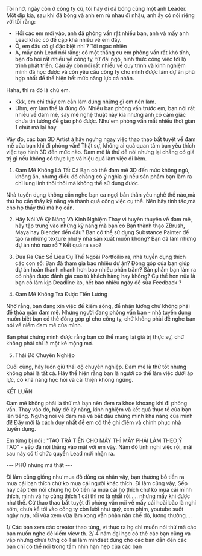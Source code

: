 Tôi nhớ, ngày còn ở công ty cũ, tôi hay đi đá bóng cùng một anh Leader. Một dịp kia, sau khi đá bóng và anh em rủ nhau đi nhậu, anh ấy có nói riêng với tôi rằng:
- Hồi các em mới vào, anh đã phỏng vấn rất nhiều bạn, anh và mấy anh Lead khác có đề cập khá nhiều về em đấy.
- Ồ, em đâu có gì đặc biệt nhỉ ? Tôi ngạc nhiên
- A, mấy anh Lead nói rằng: có một thằng cu em phỏng vấn rất khó tính, bạn đó hỏi rất nhiều về công ty, từ đãi ngộ, hình thức công việc tới lộ trình phát triển. Cậu ấy còn nói rất nhiều về quy trình và kinh nghiệm mình đã học được và còn yêu cầu công ty cho mình được làm dự án phù hợp nhất để thể hiện hết mức năng lực cá nhân.

Haha, thì ra đó là chú em.
- Kkk, em chỉ thấy em cần làm đúng những gì em nên làm.
- Uhm, em làm thế là đúng đó. Nhiều bạn phỏng vấn trước em, bạn nói rất nhiều về đam mê, say mê nghệ thuật này kia nhưng anh có cảm giác chưa tin tưởng để giao phó được. Như em phỏng vấn mất nhiều thời gian 1 chút mà lại hay.

Vậy đó, các bạn 3D Artist à hãy ngưng ngay việc thao thao bất tuyệt về đam mê của bạn khi đi phỏng vấn! Thật sự, không ai quá quan tâm bạn yêu thích việc tạo hình 3D đến mức nào. Đam mê là thứ dễ nói nhưng lại chẳng có giá trị gì nếu không có thực lực và hiệu quả làm việc đi kèm.

1. Đam Mê Không Là Tất Cả
Bạn có thể đam mê 3D đến mức không ngủ, không ăn, nhưng điều đó chẳng có ý nghĩa gì nếu sản phẩm bạn làm ra chỉ lung linh thôi thôi mà không thể sử dụng đươc.

Nhà tuyển dụng không cần nghe bạn ca ngợi bản thân yêu nghề thế nào,mà thứ họ cần thấy kỹ năng và thành quả công việc cụ thể. Nên hãy tính táo,mà cho họ thấy thứ mà họ cần.

2. Hãy Nói Về Kỹ Năng Và Kinh Nghiệm
Thay vì huyên thuyên về đam mê, hãy tập trung vào những kỹ năng mà bạn có 
Bạn thành thạo ZBrush, Maya hay Blender đến đâu?
Bạn có thể sử dụng Substance Painter để tạo ra những texture như ý nhà sản xuất muốn không?
Bạn đã làm những dự án nhỏ nào rồi? Kết quả ra sao?

3. Đưa Ra Các Số Liệu Cụ Thể
Ngoài Portfoilio ra, nhà tuyển dụng thích các con số:
Bạn đã tham gia bao nhiêu dự án?
Đóng góp của bạn giúp dự án hoàn thành nhanh hơn bao nhiêu phần trăm?
Sản phẩm bạn làm ra có nhận được đánh giá cao từ khách hàng hay không?
Cụ thể hơn nữa là bạn có làm kịp Deadline ko, hết bao nhiêu ngày để sửa Feedback ?

4. Đam Mê Không Trả Được Tiền Lương

Nhớ rằng, bạn đang xin việc để kiếm sống, để nhận lương chứ không phải để thỏa mãn đam mê. Nhưng người đang phỏng vấn bạn - nhà tuyển dụng muốn biết bạn có thể đóng góp gì cho công ty, chứ không phải để nghe bạn nói về niềm đam mê của mình.

Bạn phải chứng minh được rằng bạn có thể mang lại giá trị thực sự, chứ không phải chỉ là một kẻ mộng mơ.

5. Thái Độ Chuyên Nghiệp

Cuối cùng, hãy luôn giữ thái độ chuyên nghiệp. Đam mê là thứ tốt nhưng không phải là tất cả. Hãy thể hiện rằng bạn là người có thể làm việc dưới áp lực, có khả năng học hỏi và cải thiện không ngừng. 

KẾT LUẬN

Đam mê không phải là thứ mà bạn nên đem ra khoe khoang khi đi phỏng vấn. Thay vào đó, hãy để kỹ năng, kinh nghiệm và kết quả thực tế của bạn lên tiếng. Ngưng nói về đam mê và bắt đầu chứng minh khả năng của mình đi! Đây mới là cách duy nhất để em có thể ghi điểm và chinh phục nhà tuyển dụng.

Em từng bị nói : "TAO TRẢ TIỀN CHO MÀY THÌ MÀY PHẢI LÀM THEO Ý TAO" - sếp đã nói thẳng vào mặt với em vậy. Năm đó tính nghỉ việc rồi, mãi sau này có tí chức quyền Lead mới nhận ra.

--- PHŨ nhưng mà thật ---

Đi làm cũng giống như mua đồ dùng cá nhân vậy, bạn thường bỏ tiền ra mua cái bạn thích chứ ko mua cái người khác thích. Đi làm cũng vậy, Sếp hay cấp trên nói chung họ bỏ tiền ra mua cái họ thích chứ ko mua cái mình thích, mình và họ cùng thích 1 cái thì nó là nhất rồi..... nhưng mấy khi được như thế. Cứ thao thao bất tuyệt đi phỏng vấn nói về mấy cái hoài bão là nghỉ sớm, chưa kể tới vào công ty còn lười như quỷ, xem phim, youtube suốt ngày nựa, rồi vừa xem vừa làm xong vẫn phàn nàn chế độ, lương thưởng....

1/ Các bạn xem các creator thao túng, vì thực ra họ chỉ muốn nói thứ mà các bạn muốn nghe để kiếm view th.
2/ 4 năm đại học có thể các bạn cũng va vấp nhưng chưa từng có 1 ai làm mindset đúng cho các bạn dẫn đến các bạn chỉ có thể nói trong tầm nhìn hạn hẹp của các bạn